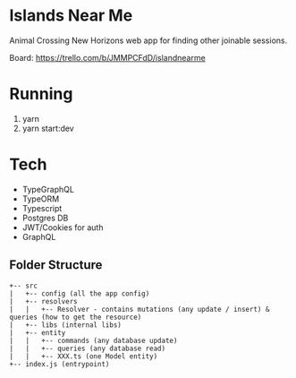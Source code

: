 # Islands Near Me

Animal Crossing New Horizons web app for finding other joinable sessions.

Board: https://trello.com/b/JMMPCFdD/islandnearme

# Running

1) yarn
2) yarn start:dev

# Tech
- TypeGraphQL
- TypeORM 
- Typescript
- Postgres DB
- JWT/Cookies for auth
- GraphQL

## Folder Structure

```
+-- src
|   +-- config (all the app config)
|   +-- resolvers
|   |   +-- Resolver - contains mutations (any update / insert) & queries (how to get the resource)
|   +-- libs (internal libs)
|   +-- entity
|   |   +-- commands (any database update)
|   |   +-- queries (any database read)
|   |   +-- XXX.ts (one Model entity)
+-- index.js (entrypoint)
```
